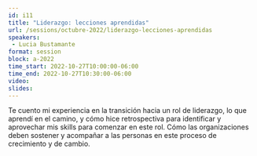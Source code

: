 ```yaml
---
id: i11
title: "Liderazgo: lecciones aprendidas"
url: /sessions/octubre-2022/liderazgo-lecciones-aprendidas
speakers:
 - Lucia Bustamante
format: session
block: a-2022
time_start: 2022-10-27T10:00:00-06:00
time_end: 2022-10-27T10:30:00-06:00
video:
slides:
---
```


Te cuento mi experiencia en la transición hacia un rol de liderazgo, lo que aprendí en el camino, y cómo hice retrospectiva para identificar y aprovechar mis skills para comenzar en este rol. Cómo las organizaciones deben sostener y acompañar a las personas en este proceso de crecimiento y de cambio.